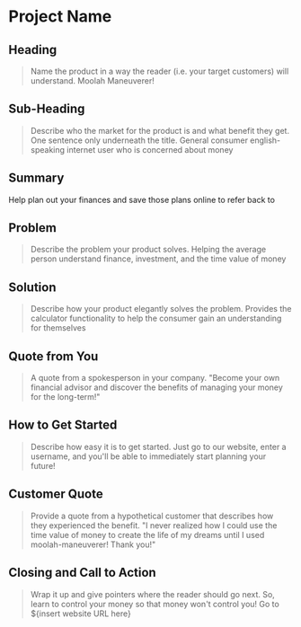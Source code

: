 # Project Name #

<!--
> This material was originally posted [here](http://www.quora.com/What-is-Amazons-approach-to-product-development-and-product-management). It is reproduced here for posterities sake.

There is an approach called "working backwards" that is widely used at Amazon. They work backwards from the customer, rather than starting with an idea for a product and trying to bolt customers onto it. While working backwards can be applied to any specific product decision, using this approach is especially important when developing new products or features.

For new initiatives a product manager typically starts by writing an internal press release announcing the finished product. The target audience for the press release is the new/updated product's customers, which can be retail customers or internal users of a tool or technology. Internal press releases are centered around the customer problem, how current solutions (internal or external) fail, and how the new product will blow away existing solutions.

If the benefits listed don't sound very interesting or exciting to customers, then perhaps they're not (and shouldn't be built). Instead, the product manager should keep iterating on the press release until they've come up with benefits that actually sound like benefits. Iterating on a press release is a lot less expensive than iterating on the product itself (and quicker!).

If the press release is more than a page and a half, it is probably too long. Keep it simple. 3-4 sentences for most paragraphs. Cut out the fat. Don't make it into a spec. You can accompany the press release with a FAQ that answers all of the other business or execution questions so the press release can stay focused on what the customer gets. My rule of thumb is that if the press release is hard to write, then the product is probably going to suck. Keep working at it until the outline for each paragraph flows.

Oh, and I also like to write press-releases in what I call "Oprah-speak" for mainstream consumer products. Imagine you're sitting on Oprah's couch and have just explained the product to her, and then you listen as she explains it to her audience. That's "Oprah-speak", not "Geek-speak".

Once the project moves into development, the press release can be used as a touchstone; a guiding light. The product team can ask themselves, "Are we building what is in the press release?" If they find they're spending time building things that aren't in the press release (overbuilding), they need to ask themselves why. This keeps product development focused on achieving the customer benefits and not building extraneous stuff that takes longer to build, takes resources to maintain, and doesn't provide real customer benefit (at least not enough to warrant inclusion in the press release).
 -->

## Heading ##
  > Name the product in a way the reader (i.e. your target customers) will understand.
  Moolah Maneuverer!

## Sub-Heading ##
  > Describe who the market for the product is and what benefit they get. One sentence only underneath the title.
  General consumer english-speaking internet user who is concerned about money

## Summary ##
  Help plan out your finances and save those plans online to refer back to

## Problem ##
  > Describe the problem your product solves.
  Helping the average person understand finance, investment, and the time value of money

## Solution ##
  > Describe how your product elegantly solves the problem.
  Provides the calculator functionality to help the consumer gain an understanding for themselves

## Quote from You ##
  > A quote from a spokesperson in your company.
  "Become your own financial advisor and discover the benefits of managing your money for the long-term!"

## How to Get Started ##
  > Describe how easy it is to get started.
  Just go to our website, enter a username, and you'll be able to immediately start planning your future!

## Customer Quote ##
  > Provide a quote from a hypothetical customer that describes how they experienced the benefit.
  "I never realized how I could use the time value of money to create the life of my dreams until I used moolah-maneuverer! Thank you!"

## Closing and Call to Action ##
  > Wrap it up and give pointers where the reader should go next.
  So, learn to control your money so that money won't control you! Go to ${insert website URL here}
